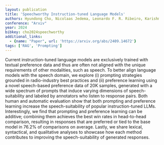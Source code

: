 ```yaml
---
layout: publication
title: 'Speechworthy Instruction-tuned Language Models'
authors: Hyundong Cho, Nicolaas Jedema, Leonardo F. R. Ribeiro, Karishma Sharma, Pedro Szekely, Alessandro Moschitti, Ruben Janssen, Jonathan May
conference: "Arxiv"
year: 2024
bibkey: cho2024speechworthy
additional_links:
  - {name: "Paper", url: 'https://arxiv.org/abs/2409.14672'}
tags: ['RAG', 'Prompting']
---
```

Current instruction-tuned language models are exclusively trained with
textual preference data and thus are often not aligned with the unique
requirements of other modalities, such as speech. To better align language
models with the speech domain, we explore (i) prompting strategies grounded in
radio-industry best practices and (ii) preference learning using a novel
speech-based preference data of 20K samples, generated with a wide spectrum of
prompts that induce varying dimensions of speech-suitability and labeled by
annotators who listen to response pairs. Both human and automatic evaluation
show that both prompting and preference learning increase the
speech-suitability of popular instruction-tuned LLMs. Interestingly, we find
that prompting and preference learning can be additive; combining them achieves
the best win rates in head-to-head comparison, resulting in responses that are
preferred or tied to the base model in 76.2% of comparisons on average. Lastly,
we share lexical, syntactical, and qualitative analyses to showcase how each
method contributes to improving the speech-suitability of generated responses.

